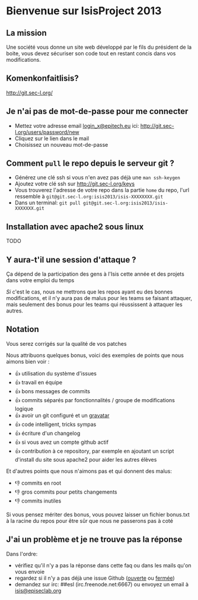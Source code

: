 Bienvenue sur IsisProject 2013
==============================

La mission
----------
Une société vous donne un site web développé par le fils du président de la boite, vous devez sécuriser son code tout en restant concis dans vos modifications.

Komenkonfaitlisis?
------------------
http://git.sec-l.org/

Je n'ai pas de mot-de-passe pour me connecter
---------------------------------------------
- Mettez votre adresse email login_x@epitech.eu ici: http://git.sec-l.org/users/password/new
- Cliquez sur le lien dans le mail
- Choisissez un nouveau mot-de-passe

Comment `pull` le repo depuis le serveur git ?
----------------------------------------------
- Générez une clé ssh si vous n'en avez pas déjà une `man ssh-keygen`
- Ajoutez votre clé ssh sur http://git.sec-l.org/keys
- Vous trouverez l'adresse de votre repo dans la partie `home` du repo, l'url ressemble à `git@git.sec-l.org:isis2013/isis-XXXXXXXX.git`
- Dans un terminal: `git pull git@git.sec-l.org:isis2013/isis-XXXXXXX.git`

Installation avec apache2 sous linux
------------------------------------
TODO

Y aura-t'il une session d'attaque ?
-----------------------------------
Ça dépend de la participation des gens à l'Isis cette année et des projets dans votre emploi du temps

*Si* c'est le cas, nous ne mettrons que les repos ayant eu des bonnes modifications, et il n'y aura pas de malus pour les teams se faisant attaquer, mais seulement des bonus pour les teams qui réussissent à attaquer les autres.

Notation
--------
Vous serez corrigés sur la qualité de vos patches

Nous attribuons quelques bonus, voici des exemples de points que nous aimons bien voir :

+ :+1: utilisation du système d'issues
+ :+1: travail en équipe
+ :+1: bons messages de commits
+ :+1: commits séparés par fonctionnalités / groupe de modifications logique
+ :+1: avoir un git configuré et un [gravatar](http://gravatar.com/)
+ :+1: code intelligent, tricks sympas
+ :+1: écriture d'un changelog
+ :+1: si vous avez un compte github actif
+ :+1: contribution à ce repository, par exemple en ajoutant un script d'install du site sous apache2 pour aider les autres élèves

Et d'autres points que nous n'aimons pas et qui donnent des malus:

- :-1: commits en root
- :-1: gros commits pour petits changements
- :-1: commits inutiles 

Si vous pensez mériter des bonus, vous pouvez laisser un fichier bonus.txt à la racine du repos pour être sûr que nous ne passerons pas à coté

J'ai un problème et je ne trouve pas la réponse
-----------------------------------------------

Dans l'ordre:
- vérifiez qu'il n'y a pas la réponse dans cette faq ou dans les mails qu'on vous envoie
- regardez si il n'y a pas déjà une issue Github ([ouverte](https://github.com/episeclab/isis/issues?page=1&state=open) ou [fermée](https://github.com/episeclab/isis/issues?page=1&state=closed))
- demandez sur irc: ##esl (irc.freenode.net:6667) ou envoyez un email à isis@episeclab.org

